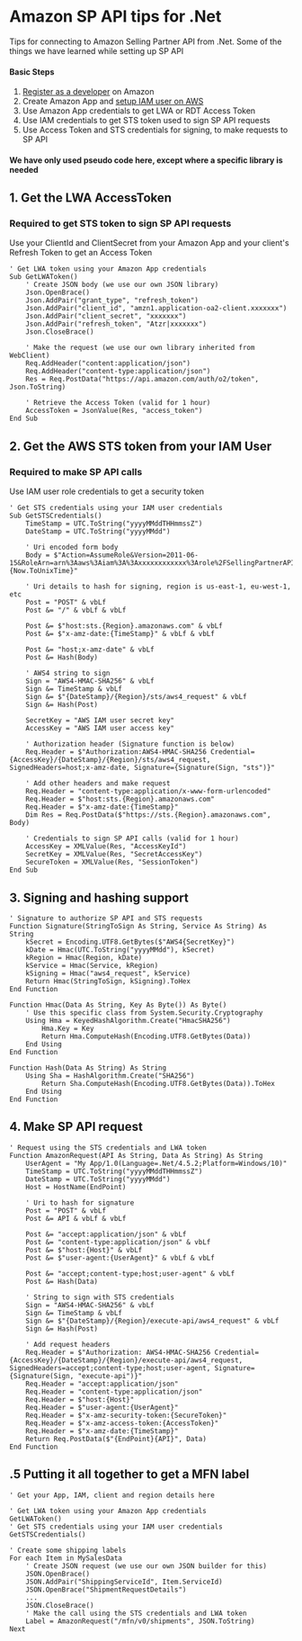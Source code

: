 # Amazon SP API tips for .Net
Tips for connecting to Amazon Selling Partner API from .Net. Some of the things we have learned while setting up SP API

#### Basic Steps
1. [Register as a developer](https://developer-docs.amazon.com/sp-api/docs/registering-as-a-developer) on Amazon
2. Create Amazon App and [setup IAM user on AWS](https://developer-docs.amazon.com/sp-api/docs/creating-and-configuring-iam-policies-and-entities)
3. Use Amazon App credentials to get LWA or RDT Access Token
4. Use IAM credentials to get STS token used to sign SP API requests 
5. Use Access Token and STS credentials for signing, to make requests to SP API 

#### We have only used pseudo code here, except where a specific library is needed

## 1. Get the LWA AccessToken
### Required to get STS token to sign SP API requests

Use your ClientId and ClientSecret from your Amazon App and your client's Refresh Token to get an Access Token
```
' Get LWA token using your Amazon App credentials
Sub GetLWAToken()
	' Create JSON body (we use our own JSON library)
	Json.OpenBrace()
	Json.AddPair("grant_type", "refresh_token")
	Json.AddPair("client_id", "amzn1.application-oa2-client.xxxxxxx")
	Json.AddPair("client_secret", "xxxxxxx")
	Json.AddPair("refresh_token", "Atzr|xxxxxxx")
	Json.CloseBrace()

	' Make the request (we use our own library inherited from WebClient)
	Req.AddHeader("content:application/json")
	Req.AddHeader("content-type:application/json")
	Res = Req.PostData("https://api.amazon.com/auth/o2/token", Json.ToString)

	' Retrieve the Access Token (valid for 1 hour)
	AccessToken = JsonValue(Res, "access_token")
End Sub
```
## 2. Get the AWS STS token from your IAM User
### Required to make SP API calls
Use IAM user role credentials to get a security token
```
' Get STS credentials using your IAM user credentials
Sub GetSTSCredentials()
	TimeStamp = UTC.ToString("yyyyMMddTHHmmssZ")
	DateStamp = UTC.ToString("yyyyMMdd")

	' Uri encoded form body
	Body = $"Action=AssumeRole&Version=2011-06-15&RoleArn=arn%3Aaws%3Aiam%3A%3Axxxxxxxxxxxx%3Arole%2FSellingPartnerAPIRole&RoleSessionName={Now.ToUnixTime}"

	' Uri details to hash for signing, region is us-east-1, eu-west-1, etc
	Post = "POST" & vbLf
	Post &= "/" & vbLf & vbLf

	Post &= $"host:sts.{Region}.amazonaws.com" & vbLf
	Post &= $"x-amz-date:{TimeStamp}" & vbLf & vbLf

	Post &= "host;x-amz-date" & vbLf
	Post &= Hash(Body)

	' AWS4 string to sign
	Sign = "AWS4-HMAC-SHA256" & vbLf
	Sign &= TimeStamp & vbLf
	Sign &= $"{DateStamp}/{Region}/sts/aws4_request" & vbLf
	Sign &= Hash(Post)

	SecretKey = "AWS IAM user secret key"
	AccessKey = "AWS IAM user access key"

	' Authorization header (Signature function is below)
	Req.Header = $"Authorization:AWS4-HMAC-SHA256 Credential={AccessKey}/{DateStamp}/{Region}/sts/aws4_request, SignedHeaders=host;x-amz-date, Signature={Signature(Sign, "sts")}"

	' Add other headers and make request
	Req.Header = "content-type:application/x-www-form-urlencoded"
	Req.Header = $"host:sts.{Region}.amazonaws.com"
	Req.Header = $"x-amz-date:{TimeStamp}"
	Dim Res = Req.PostData($"https://sts.{Region}.amazonaws.com", Body)

	' Credentials to sign SP API calls (valid for 1 hour)
	AccessKey = XMLValue(Res, "AccessKeyId")
	SecretKey = XMLValue(Res, "SecretAccessKey")
	SecureToken = XMLValue(Res, "SessionToken")
End Sub
```
## 3. Signing and hashing support
```
' Signature to authorize SP API and STS requests
Function Signature(StringToSign As String, Service As String) As String
	kSecret = Encoding.UTF8.GetBytes($"AWS4{SecretKey}")
	kDate = Hmac(UTC.ToString("yyyyMMdd"), kSecret)
	kRegion = Hmac(Region, kDate)
	kService = Hmac(Service, kRegion)
	kSigning = Hmac("aws4_request", kService)
	Return Hmac(StringToSign, kSigning).ToHex
End Function

Function Hmac(Data As String, Key As Byte()) As Byte()
	' Use this specific class from System.Security.Cryptography
	Using Hma = KeyedHashAlgorithm.Create("HmacSHA256")
		Hma.Key = Key
		Return Hma.ComputeHash(Encoding.UTF8.GetBytes(Data))
	End Using
End Function

Function Hash(Data As String) As String
	Using Sha = HashAlgorithm.Create("SHA256")
		Return Sha.ComputeHash(Encoding.UTF8.GetBytes(Data)).ToHex
	End Using
End Function
```

## 4. Make SP API request
```
' Request using the STS credentials and LWA token
Function AmazonRequest(API As String, Data As String) As String
	UserAgent = "My App/1.0(Language=.Net/4.5.2;Platform=Windows/10)"
	TimeStamp = UTC.ToString("yyyyMMddTHHmmssZ")
	DateStamp = UTC.ToString("yyyyMMdd")
	Host = HostName(EndPoint)

	' Uri to hash for signature
	Post = "POST" & vbLf
	Post &= API & vbLf & vbLf
	
	Post &= "accept:application/json" & vbLf
	Post &= "content-type:application/json" & vbLf
	Post &= $"host:{Host}" & vbLf
	Post &= $"user-agent:{UserAgent}" & vbLf & vbLf
	
	Post &= "accept;content-type;host;user-agent" & vbLf
	Post &= Hash(Data)
	
	' String to sign with STS credentials
	Sign = "AWS4-HMAC-SHA256" & vbLf
	Sign &= TimeStamp & vbLf
	Sign &= $"{DateStamp}/{Region}/execute-api/aws4_request" & vbLf
	Sign &= Hash(Post)

	' Add request headers
	Req.Header = $"Authorization: AWS4-HMAC-SHA256 Credential={AccessKey}/{DateStamp}/{Region}/execute-api/aws4_request, SignedHeaders=accept;content-type;host;user-agent, Signature={Signature(Sign, "execute-api")}"
	Req.Header = "accept:application/json"
	Req.Header = "content-type:application/json"
	Req.Header = $"host:{Host}"
	Req.Header = $"user-agent:{UserAgent}"
	Req.Header = $"x-amz-security-token:{SecureToken}"
	Req.Header = $"x-amz-access-token:{AccessToken}"
	Req.Header = $"x-amz-date:{TimeStamp}"
	Return Req.PostData($"{EndPoint}{API}", Data)
End Function
```

## .5 Putting it all together to get a MFN label
```
' Get your App, IAM, client and region details here

' Get LWA token using your Amazon App credentials
GetLWAToken()
' Get STS credentials using your IAM user credentials
GetSTSCredentials()

' Create some shipping labels
For each Item in MySalesData
	' Create JSON request (we use our own JSON builder for this)
	JSON.OpenBrace()
	JSON.AddPair("ShippingServiceId", Item.ServiceId)
	JSON.OpenBrace("ShipmentRequestDetails")
	...
	JSON.CloseBrace()
	' Make the call using the STS credentials and LWA token
	Label = AmazonRequest("/mfn/v0/shipments", JSON.ToString)
Next
```
